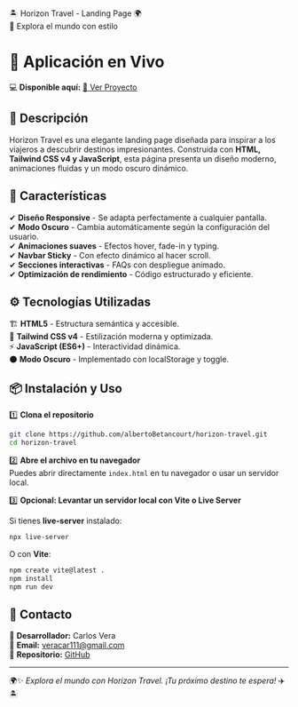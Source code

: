 🏝️ Horizon Travel - Landing Page 🌍  
📌 Explora el mundo con estilo  

# 🚀 Aplicación en Vivo  
💻 **Disponible aquí:** [🔗 Ver Proyecto](https://albertobetancourt.github.io/horizon-travel/) 

## 🌟 Descripción  
Horizon Travel es una elegante landing page diseñada para inspirar a los viajeros a descubrir destinos impresionantes. Construida con **HTML, Tailwind CSS v4 y JavaScript**, esta página presenta un diseño moderno, animaciones fluidas y un modo oscuro dinámico. 

## 🚀 Características  
✔ **Diseño Responsive** - Se adapta perfectamente a cualquier pantalla.  
✔ **Modo Oscuro** - Cambia automáticamente según la configuración del usuario.  
✔ **Animaciones suaves** - Efectos hover, fade-in y typing.  
✔ **Navbar Sticky** - Con efecto dinámico al hacer scroll.  
✔ **Secciones interactivas** - FAQs con despliegue animado.  
✔ **Optimización de rendimiento** - Código estructurado y eficiente.  

## ⚙️ Tecnologías Utilizadas  
🏗️ **HTML5** - Estructura semántica y accesible.  
🎨 **Tailwind CSS v4** - Estilización moderna y optimizada.  
⚡ **JavaScript (ES6+)** - Interactividad dinámica.  
🌑 **Modo Oscuro** - Implementado con localStorage y toggle.  

## 📦 Instalación y Uso  

1️⃣ **Clona el repositorio**  
``` bash  
git clone https://github.com/albertoBetancourt/horizon-travel.git  
cd horizon-travel  
```  

2️⃣ **Abre el archivo en tu navegador**  
Puedes abrir directamente `index.html` en tu navegador o usar un servidor local.  

3️⃣ **Opcional: Levantar un servidor local con Vite o Live Server**  

Si tienes **live-server** instalado:  
``` bash  
npx live-server  
```  

O con **Vite**:  
``` bash  
npm create vite@latest .  
npm install  
npm run dev  
```  

## 📧 Contacto  

📌 **Desarrollador:** Carlos Vera  
📩 **Email:** [veracar111@gmail.com](mailto:veracar111@gmail.com)  
🔗 **Repositorio:** [GitHub](https://github.com/albertoBetancourt/horizon-travel)  

---

🌍✨ *Explora el mundo con Horizon Travel. ¡Tu próximo destino te espera!* ✈️🏝️
